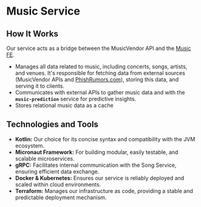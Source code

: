 # Music Service

## How It Works

Our service acts as a bridge between the MusicVendor API and the [Music FE](https://github.com/zjromani/music-frontend).

- Manages all data related to music, including concerts, songs, artists, and venues. It's responsible for fetching data from external sources (MusicVendor APIs and [PhishRumors.com](http://phishrumors.com/)), storing this data, and serving it to clients.
- Communicates with external APIs to gather music data and with the **`music-prediction`** service for predictive insights.
- Stores relational music data as a cache

## Technologies and Tools

- **Kotlin:** Our choice for its concise syntax and compatibility with the JVM ecosystem.
- **Micronaut Framework:** For building modular, easily testable, and scalable microservices.
- **gRPC:** Facilitates internal communication with the Song Service, ensuring efficient data exchange.
- **Docker & Kubernetes:** Ensures our service is reliably deployed and scaled within cloud environments.
- **Terraform:** Manages our infrastructure as code, providing a stable and predictable deployment mechanism.
